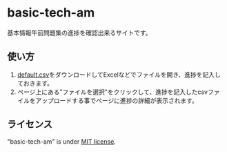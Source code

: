 # basic-tech-am
基本情報午前問題集の進捗を確認出来るサイトです。

## 使い方

1. [default.csv](https://github.com/tawainfer/basic-tech-am/blob/main/default.csv)をダウンロードしてExcelなどでファイルを開き、進捗を記入しておきます。
2. ページ上にある"ファイルを選択"をクリックして、進捗を記入したcsvファイルをアップロードする事でページに進捗の詳細が表示されます。

## ライセンス

"basic-tech-am" is under [MIT license](https://en.wikipedia.org/wiki/MIT_License).
